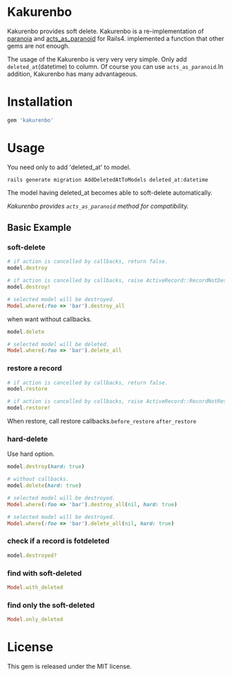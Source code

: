 # Kakurenbo

Kakurenbo provides soft delete.
Kakurenbo is a re-implementation of [paranoia](http://github.com/radar/paranoia) and [acts\_as\_paranoid](http://github.com/technoweenie/acts_as_paranoid) for Rails4. implemented a function that other gems are not enough.

The usage of the Kakurenbo is very very very simple. Only add `deleted_at`(datetime) to column.
Of course you can use `acts_as_paranoid`.In addition, Kakurenbo has many advantageous.


# Installation


```ruby
gem 'kakurenbo'
```

# Usage
You need only to add 'deleted_at' to model.

```shell
rails generate migration AddDeletedAtToModels deleted_at:datetime
```
The model having deleted_at becomes able to soft-delete automatically.

_Kakurenbo provides `acts_as_paranoid` method for compatibility._


## Basic Example

### soft-delete

``` ruby
# if action is cancelled by callbacks, return false.
model.destroy

# if action is cancelled by callbacks, raise ActiveRecord::RecordNotDestroyed.
model.destroy!

# selected model will be destroyed.
Model.where(:foo => 'bar').destroy_all
```

when want without callbacks.

``` ruby
model.delete

# selected model will be deleted.
Model.where(:foo => 'bar').delete_all
```

### restore a record

``` ruby
# if action is cancelled by callbacks, return false.
model.restore

# if action is cancelled by callbacks, raise ActiveRecord::RecordNotRestored.
model.restore!
```
When restore, call restore callbacks.`before_restore` `after_restore`


### hard-delete
 Use hard option.
``` ruby
model.destroy(hard: true)

# without callbacks.
model.delete(hard: true)

# selected model will be destroyed.
Model.where(:foo => 'bar').destroy_all(nil, hard: true)

# selected model will be destroyed.
Model.where(:foo => 'bar').delete_all(nil, hard: true)
```

### check if a record is fotdeleted

``` ruby
model.destroyed?
```

### find with soft-deleted

``` ruby
Model.with_deleted
```


### find only the soft-deleted

``` ruby
Model.only_deleted
```


# License
This gem is released under the MIT license.

